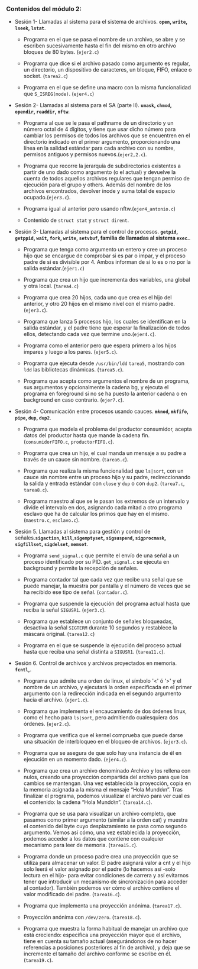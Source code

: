 ### Contenidos del módulo 2:
+ Sesión 1- Llamadas al sistema para el sistema de archivos. **`open`, `write`, `lseek`, `lstat`**.

    + Programa en el que se pasa el nombre de un archivo, se abre y se escriben sucesivamente hasta el fin del mismo en otro archivo bloques de 80 bytes. (`ejer2.c`)

    + Programa que dice si el archivo pasado como argumento es regular, un directorio, un dispositivo de caracteres, un bloque, FIFO,  enlace o socket. (`tarea2.c`)

    + Programa en el que se define una macro con la misma funcionalidad que `S_ISREG(mode)`. (`ejer4.c`)

+ Sesión 2- Llamadas al sistema para el SA (parte II). **`umask`, `chmod`, `opendir`, `readdir`, `nftw`**.

    + Programa al que se le pasa el pathname de un directorio y un número octal de 4 dígitos, y tiene que usar dicho número para cambiar los permisos de todos los archivos que se encuentren en el directorio indicado en el primer argumento, proporcionando una línea en la salidad estándar para cada archivo con su nombre, permisos antiguos y permisos nuevos.(`ejer2,2.c`).

    + Programa que recorre la jerarquía de subdirectorios existentes a partir de uno dado como argumento (o el actual) y devuelve la cuenta de todos aquellos archivos regulares que tengan permiso de ejecución para el grupo y others. Además del nombre de los archivos encontrados, devolver inode y suma total de espacio ocupado.(`ejer3.c`).

    + Programa igual al anterior pero usando nftw.(`ejer4_antonio.c`)

    + Contenido de `struct stat` y `struct dirent`.

+ Sesión 3- Llamadas al sistema para el control de procesos.
**`getpid`, `getppid`, `wait`, `fork`, `write`, `setvbuf`, familia de llamadas al sistema `exec`.**.

    + Programa que tenga como argumento un entero y cree un proceso hijo que se encargue de comprobar si es par o impar, y el proceso padre de si es divisible por 4. Ambos informan de si lo es o no por la salida estándar.(`ejer1.c`)

    + Programa que crea un hijo que incrementa dos variables, una global y otra local. (`tarea4.c`)

    + Programa que crea 20 hijos, cada uno que crea es el hijo del anterior, y otro 20 hijos en el mismo nivel con el mismo padre.(`ejer3.c`).

    + Programa que lanza 5 procesos hijo, los cuales se identifican en la salida estándar, y el padre tiene que esperar la finalización de todos ellos, detectando cada vez que termine uno.(`ejer4.c`).

    + Programa como el anterior pero que espera primero a los hijos impares y luego a los pares. (`ejer5.c`).

    + Programa que ejecuta desde `/usr/bin/ldd` `tarea5`, mostrando con `ldd` las bibliotecas dinámicas. (`tarea5.c`).

    + Programa que acepta como argumentos el nombre de un programa, sus argumentos y opcionalmente la cadena bg, y ejecuta el programa en foreground si no se ha puesto la anterior cadena o en background en caso contrario. (`ejer7.c`).

+ Sesión 4- Comunicación entre procesos usando cauces.
**`mknod`, `mkfifo`, `pipe`, `dup`, `dup2`**.

    + Programa que modela el problema del productor consumidor, acepta datos del productor hasta que mande la cadena fin. (`consumidorFIFO.c`, `productorFIFO.c`).

    + Programa que crea un hijo, el cual manda un mensaje a su padre a través de un cauce sin nombre. (`tarea6.c`).

    + Programa que realiza la misma funcionalidad que `ls|sort`, con un cauce sin nombre entre un proceso hijo y su padre, redireccionando la salida y entrada estándar con `close` y `dup` o con `dup2`. (`tarea7.c`, `tarea8.c`).

    + Programa maestro al que se le pasan los extremos de un intervalo y divide el intervalo en dos, asignando cada mitad a otro programa esclavo que ha de calcular los primos que hay en el mismo. (`maestro.c`, `esclavo.c`).

+ Sesión 5. Llamadas al sistema para gestión y control de señales.**`sigaction`, `kill`,`sigemptyset`, `sigsuspend`, `sigprocmask`, `sigfillset`, `sigdelset`, `memset`**.

    + Programa `send_signal.c` que permite el envío de una señal a un proceso identificado por su PID. `get_signal.c` se ejecuta en background y permite la recepción de señales.

    + Programa contador tal que cada vez que recibe una señal que se puede manejar, la muestra por pantalla y el número de veces que se ha recibido ese tipo de señal. (`contador.c`).

    + Programa que suspende la ejecución del programa actual hasta que reciba la señal `SIGUSR1`. (`ejer3.c`).

    + Programa que establece un conjunto de señales bloqueadas, desactiva la señal `SIGTERM` durante 10 segundos y restablece la máscara original. (`tarea12.c`)

    + Programa en el que se suspende la ejecución del proceso actual hasta que reciba una señal distinta a `SIGUSR1`. (`tarea11.c`).

+ Sesión 6. Control de archivos y archivos proyectados en memoria. **`fcntl`,**.

    + Programa que admite una orden de linux, el símbolo '<' ó '>' y el nombre de un archivo, y ejecutará la orden especificada en el primer argumento con la redirección indicada en el segundo argumento hacia el archivo. (`ejer1.c`).

    + Programa que implementa el encaucamiento de dos órdenes linux, como el hecho para `ls|sort`, pero admitiendo cualesquiera dos órdenes. (`ejer2.c`).

    + Programa que verifica que el kernel comprueba que puede darse una situación de interbloqueo en el bloqueo de archivos. (`ejer3.c`).

    + Programa que se asegura de que solo hay una instancia de él en ejecución en un momento dado. (`ejer4.c`).

    + Programa  que crea un archivo denominado Archivo y los rellena con nulos, creando una proyección compartida del archivo para que los cambios se mantengan. Una vez establecida la proyección, copia en la memoria asignada a la misma el mensaje “Hola Mundo\n”. Tras finalizar el programa, podemos visualizar el archivo para ver cual es el contenido: la cadena “Hola Mundo\n”. (`tarea14.c`).

    + Programa que se usa para visualizar un archivo completo, que pasamos como primer argumento (similar a la orden cat) y muestra el contenido del byte cuyo desplazamiento se pasa como segundo argumento. Vemos así cómo, una vez establecida la proyección, podemos acceder a los datos que contiene con cualquier mecanismo para leer de memoria. (`tarea15.c`).

    + Programa donde un proceso padre crea una proyección que se utiliza para almacenar un valor. El padre asignará valor a cnt y el hijo solo leerá el valor asignado por el padre (lo hacemos así -solo lectura en el hijo- para evitar condiciones de carrera y así evitarnos tener que introducir un mecanismo de sincronización para acceder al contador). También podemos ver cómo el archivo contiene el valor modificado del padre. (`tarea16.c`).

    + Programa que implementa una proyección anónima. (`tarea17.c`).

    + Proyección anónima con `/dev/zero`. (`tarea18.c`).

    + Programa que muestra la forma habitual de manejar un archivo que está creciendo: especifica una proyección mayor que el archivo, tiene en cuenta su tamaño actual (asegurándonos de no hacer referencias a posiciones posteriores al fin de archivo), y deja que se incremente el tamaño del archivo conforme se escribe en él. (`tarea19.c`).

